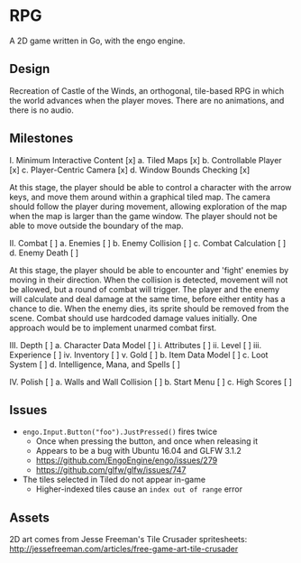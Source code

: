 # RPG

A 2D game written in Go, with the engo engine.

## Design

Recreation of Castle of the Winds, an orthogonal, tile-based RPG in which
the world advances when the player moves. There are no animations, and
there is no audio.

## Milestones

I. Minimum Interactive Content [x]
	a. Tiled Maps [x]
	b. Controllable Player [x]
	c. Player-Centric Camera [x]
	d. Window Bounds Checking [x]

At this stage, the player should be able to control a character with the
arrow keys, and move them around within a graphical tiled map. The camera
should follow the player during movement, allowing exploration of the map
when the map is larger than the game window. The player should not be able
to move outside the boundary of the map.

II. Combat [ ]
	a. Enemies [ ]
	b. Enemy Collision [ ]
	c. Combat Calculation [ ]
	d. Enemy Death [ ]

At this stage, the player should be able to encounter and 'fight' enemies
by moving in their direction. When the collision is detected, movement
will not be allowed, but a round of combat will trigger. The player and
the enemy will calculate and deal damage at the same time, before either
entity has a chance to die. When the enemy dies, its sprite should be
removed from the scene. Combat should use hardcoded damage values
initially. One approach would be to implement unarmed combat first.

III. Depth [ ]
	a. Character Data Model [ ]
		i. Attributes [ ]
		ii. Level [ ]
		iii. Experience [ ]
    iv. Inventory [ ]
		v. Gold [ ]
  b. Item Data Model [ ]
  c. Loot System [ ]
  d. Intelligence, Mana, and Spells [ ]
     
IV. Polish [ ]
	a. Walls and Wall Collision [ ]
	b. Start Menu [ ]
	c. High Scores [ ]

## Issues

* `engo.Input.Button("foo").JustPressed()` fires twice
	* Once when pressing the button, and once when releasing it
	* Appears to be a bug with Ubuntu 16.04 and GLFW 3.1.2
  * https://github.com/EngoEngine/engo/issues/279
  * https://github.com/glfw/glfw/issues/747
* The tiles selected in Tiled do not appear in-game
  * Higher-indexed tiles cause an `index out of range` error

## Assets

2D art comes from Jesse Freeman's Tile Crusader spritesheets:
http://jessefreeman.com/articles/free-game-art-tile-crusader

